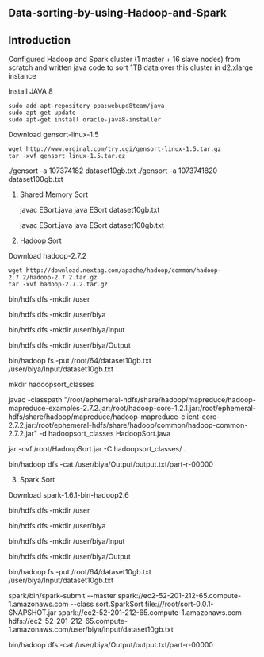 ## Data-sorting-by-using-Hadoop-and-Spark

## Introduction

Configured Hadoop and Spark cluster (1 master + 16 slave nodes) from scratch and written java code to sort 1TB data over this cluster in d2.xlarge instance


Install JAVA 8

	sudo add-apt-repository ppa:webupd8team/java
	sudo apt-get update
	sudo apt-get install oracle-java8-installer

Download gensort-linux-1.5

	wget http://www.ordinal.com/try.cgi/gensort-linux-1.5.tar.gz
	tar -xvf gensort-linux-1.5.tar.gz

./gensort -a 107374182 dataset10gb.txt
./gensort -a 1073741820 dataset100gb.txt

1) Shared Memory Sort

	javac ESort.java 
	java ESort dataset10gb.txt
	
	javac ESort.java 
	java ESort dataset100gb.txt

2) Hadoop Sort

Download hadoop-2.7.2

	wget http://download.nextag.com/apache/hadoop/common/hadoop-2.7.2/hadoop-2.7.2.tar.gz
	tar -xvf hadoop-2.7.2.tar.gz

bin/hdfs dfs -mkdir /user

bin/hdfs dfs -mkdir /user/biya

bin/hdfs dfs -mkdir /user/biya/Input

bin/hdfs dfs -mkdir /user/biya/Output

bin/hadoop fs -put /root/64/dataset10gb.txt /user/biya/Input/dataset10gb.txt

mkdir hadoopsort_classes

javac -classpath "/root/ephemeral-hdfs/share/hadoop/mapreduce/hadoop-mapreduce-examples-2.7.2.jar:/root/hadoop-core-1.2.1.jar:/root/ephemeral-hdfs/share/hadoop/mapreduce/hadoop-mapreduce-client-core-2.7.2.jar:/root/ephemeral-hdfs/share/hadoop/common/hadoop-common-2.7.2.jar" -d hadoopsort_classes HadoopSort.java 

jar -cvf /root/HadoopSort.jar -C hadoopsort_classes/ .

bin/hadoop dfs -cat /user/biya/Output/output.txt/part-r-00000

3) Spark Sort

Download spark-1.6.1-bin-hadoop2.6

bin/hdfs dfs -mkdir /user

bin/hdfs dfs -mkdir /user/biya

bin/hdfs dfs -mkdir /user/biya/Input

bin/hdfs dfs -mkdir /user/biya/Output

bin/hadoop fs -put /root/64/dataset10gb.txt /user/biya/Input/dataset10gb.txt

spark/bin/spark-submit --master spark://ec2-52-201-212-65.compute-1.amazonaws.com --class sort.SparkSort  file:///root/sort-0.0.1-SNAPSHOT.jar spark://ec2-52-201-212-65.compute-1.amazonaws.com hdfs://ec2-52-201-212-65.compute-1.amazonaws.com/user/biya/Input/dataset10gb.txt

bin/hadoop dfs -cat /user/biya/Output/output.txt/part-r-00000




